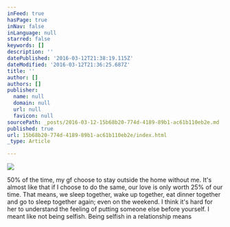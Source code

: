 ```yaml
---
inFeed: true
hasPage: true
inNav: false
inLanguage: null
starred: false
keywords: []
description: ''
datePublished: '2016-03-12T21:38:19.115Z'
dateModified: '2016-03-12T21:36:25.687Z'
title: ''
author: []
authors: []
publisher:
  name: null
  domain: null
  url: null
  favicon: null
sourcePath: _posts/2016-03-12-15b68b20-774d-4189-89b1-ac61b110eb2e.md
published: true
url: 15b68b20-774d-4189-89b1-ac61b110eb2e/index.html
_type: Article

---
```

![](https://the-grid-user-content.s3-us-west-2.amazonaws.com/4ccc0ad6-9ecf-4616-87fa-b556841a62af.png)

50% of the time, my gf choose to stay outside the home without me. It's almost like that if I choose to do the same, our love is only worth 25% of our time. That means, we sleep together, wake up together, eat dinner together and go to sleep together again; even on the weekend. I think it's hard for her to understand the feeling of putting someone else before yourself. I meant like not being selfish. Being selfish in a relationship means